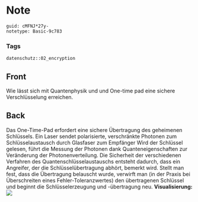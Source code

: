 # Note
```
guid: cMFNJ*27y-
notetype: Basic-9c783
```

### Tags
```
datenschutz::02_encryption
```

## Front
Wie lässt sich mit Quantenphysik und und One-time pad eine sichere Verschlüsselung erreichen.

## Back
Das One-Time-Pad erfordert eine sichere Übertragung des geheimenen
Schlüssels. Ein Laser sendet polarisierte, verschränkte Photonen
zum Schlüsselaustausch durch Glasfaser zum Empfänger Wird der
Schlüssel gelesen, führt die Messung der Photonen dank
Quanteneigenschaften zur Veränderung der Photonenverteilung. Die
Sicherheit der verschiedenen Verfahren des
Quantenschlüsselaustauschs entsteht dadurch, dass ein Angreifer,
der die Schlüsselübertragung abhört, bemerkt wird. Stellt man fest,
dass die Übertragung belauscht wurde, verwirft man (in der Praxis
bei Überschreiten eines Fehler-Toleranzwertes) den übertragenen
Schlüssel und beginnt die Schlüsselerzeugung und -übertragung neu.
<b>Visualisierung:</b> <img src="paste-725cd7e6c2bc18c67edd4b931e1683d69e4b55f4.jpg">
